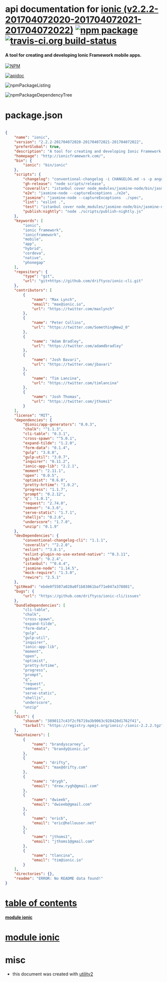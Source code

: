 # api documentation for  [ionic (v2.2.2-201704072020-201704072021-201704072022)](http://ionicframework.com/)  [![npm package](https://img.shields.io/npm/v/npmdoc-ionic.svg?style=flat-square)](https://www.npmjs.org/package/npmdoc-ionic) [![travis-ci.org build-status](https://api.travis-ci.org/npmdoc/node-npmdoc-ionic.svg)](https://travis-ci.org/npmdoc/node-npmdoc-ionic)
#### A tool for creating and developing Ionic Framework mobile apps.

[![NPM](https://nodei.co/npm/ionic.png?downloads=true)](https://www.npmjs.com/package/ionic)

[![apidoc](https://npmdoc.github.io/node-npmdoc-ionic/build/screenCapture.buildNpmdoc.browser.%2Fhome%2Ftravis%2Fbuild%2Fnpmdoc%2Fnode-npmdoc-ionic%2Ftmp%2Fbuild%2Fapidoc.html.png)](https://npmdoc.github.io/node-npmdoc-ionic/build/apidoc.html)

![npmPackageListing](https://npmdoc.github.io/node-npmdoc-ionic/build/screenCapture.npmPackageListing.svg)

![npmPackageDependencyTree](https://npmdoc.github.io/node-npmdoc-ionic/build/screenCapture.npmPackageDependencyTree.svg)



# package.json

```json

{
    "name": "ionic",
    "version": "2.2.2-201704072020-201704072021-201704072022",
    "preferGlobal": true,
    "description": "A tool for creating and developing Ionic Framework mobile apps.",
    "homepage": "http://ionicframework.com/",
    "bin": {
        "ionic": "bin/ionic"
    },
    "scripts": {
        "changelog": "conventional-changelog -i CHANGELOG.md -s -p angular",
        "gh-release": "node scripts/release",
        "coveralls": "istanbul cover node_modules/jasmine-node/bin/jasmine-node --captureExceptions spec/ && cat coverage/lcov.info | node_modules/coveralls/bin/coveralls.js && rm -rf coverage",
        "e2e": "jasmine-node --captureExceptions ./e2e",
        "jasmine": "jasmine-node --captureExceptions  ./spec",
        "lint": "eslint .",
        "test": "istanbul cover node_modules/jasmine-node/bin/jasmine-node --captureExceptions spec/",
        "publish:nightly": "node ./scripts/publish-nightly.js"
    },
    "keywords": [
        "ionic",
        "ionic framework",
        "ionicframework",
        "mobile",
        "app",
        "hybrid",
        "cordova",
        "native",
        "phonegap"
    ],
    "repository": {
        "type": "git",
        "url": "git+https://github.com/driftyco/ionic-cli.git"
    },
    "contributors": [
        {
            "name": "Max Lynch",
            "email": "max@ionic.io",
            "url": "https://twitter.com/maxlynch"
        },
        {
            "name": "Peter Collins",
            "url": "https://twitter.com/SomethingNew2_0"
        },
        {
            "name": "Adam Bradley",
            "url": "https://twitter.com/adamdbradley"
        },
        {
            "name": "Josh Bavari",
            "url": "https://twitter.com/jbavari"
        },
        {
            "name": "Tim Lancina",
            "url": "https://twitter.com/timlancina"
        },
        {
            "name": "Josh Thomas",
            "url": "https://twitter.com/jthoms1"
        }
    ],
    "license": "MIT",
    "dependencies": {
        "@ionic/app-generators": "0.0.3",
        "chalk": "^1.1.3",
        "cli-table": "0.3.1",
        "cross-spawn": "^5.0.1",
        "expand-tilde": "1.2.0",
        "form-data": "0.1.4",
        "gulp": "3.8.8",
        "gulp-util": "3.0.7",
        "inquirer": "0.11.2",
        "ionic-app-lib": "2.2.1",
        "moment": "2.11.1",
        "open": "0.0.5",
        "optimist": "0.6.0",
        "pretty-hrtime": "1.0.2",
        "progress": "1.1.7",
        "prompt": "0.2.12",
        "q": "1.0.1",
        "request": "2.74.0",
        "semver": "4.3.6",
        "serve-static": "1.7.1",
        "shelljs": "0.2.6",
        "underscore": "1.7.0",
        "unzip": "0.1.9"
    },
    "devDependencies": {
        "conventional-changelog-cli": "1.1.1",
        "coveralls": "^2.2.0",
        "eslint": "^3.8.1",
        "eslint-plugin-no-use-extend-native": "^0.3.11",
        "github": "0.2.4",
        "istanbul": "^0.4.4",
        "jasmine-node": "1.14.5",
        "mock-require": "1.3.0",
        "rewire": "2.5.1"
    },
    "gitHead": "ebde0f5507a020a0f1b83061baf71e047a378801",
    "bugs": {
        "url": "https://github.com/driftyco/ionic-cli/issues"
    },
    "bundleDependencies": [
        "cli-table",
        "chalk",
        "cross-spawn",
        "expand-tilde",
        "form-data",
        "gulp",
        "gulp-util",
        "inquirer",
        "ionic-app-lib",
        "moment",
        "open",
        "optimist",
        "pretty-hrtime",
        "progress",
        "prompt",
        "q",
        "request",
        "semver",
        "serve-static",
        "shelljs",
        "underscore",
        "unzip"
    ],
    "dist": {
        "shasum": "3890117c43f2cf6719a3b9063c928420d1762f41",
        "tarball": "https://registry.npmjs.org/ionic/-/ionic-2.2.2.tgz"
    },
    "maintainers": [
        {
            "name": "brandyscarney",
            "email": "brandy@ionic.io"
        },
        {
            "name": "drifty",
            "email": "max@drifty.com"
        },
        {
            "name": "drygh",
            "email": "drew.rygh@gmail.com"
        },
        {
            "name": "dwieeb",
            "email": "dwieeb@gmail.com"
        },
        {
            "name": "ericb",
            "email": "eric@hellouser.net"
        },
        {
            "name": "jthoms1",
            "email": "jthoms1@gmail.com"
        },
        {
            "name": "tlancina",
            "email": "tim@ionic.io"
        }
    ],
    "directories": {},
    "readme": "ERROR: No README data found!"
}
```



# <a name="apidoc.tableOfContents"></a>[table of contents](#apidoc.tableOfContents)

#### [module ionic](#apidoc.module.ionic)



# <a name="apidoc.module.ionic"></a>[module ionic](#apidoc.module.ionic)



# misc
- this document was created with [utility2](https://github.com/kaizhu256/node-utility2)
